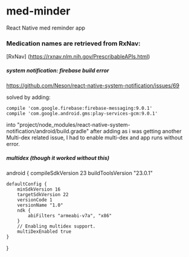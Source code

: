 # med-minder
React Native med reminder app

### Medication names are retrieved from RxNav:
[RxNav] (https://rxnav.nlm.nih.gov/PrescribableAPIs.html)

##### system notification: firebase build error
https://github.com/Neson/react-native-system-notification/issues/69

solved by adding:

	compile 'com.google.firebase:firebase-messaging:9.0.1'
    compile 'com.google.android.gms:play-services-gcm:9.0.1'

into "project/node_modules/react-native-system-notification/android/build.gradle"
after adding as i was getting another Multi-dex related issue, I had to enable multi-dex and app runs without error.


##### multidex (though it worked without this)

android {
    compileSdkVersion 23
    buildToolsVersion "23.0.1"

    defaultConfig {
        minSdkVersion 16
        targetSdkVersion 22
        versionCode 1
        versionName "1.0"
        ndk {
            abiFilters "armeabi-v7a", "x86"
        }
		// Enabling multidex support.
        multiDexEnabled true		
    }
}
